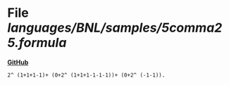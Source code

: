 # File _languages/BNL/samples/5comma25.formula_
**[GitHub](https://github.com/softlang/yas/blob/master/languages/BNL/samples/5comma25.formula)**
```
2^ (1+1+1-1)+ (0+2^ (1+1+1-1-1-1))+ (0+2^ (-1-1)).
```
